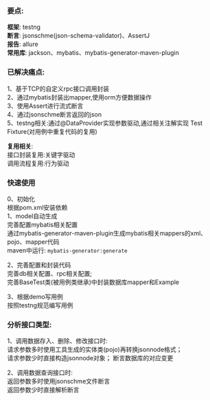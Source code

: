### 要点:
**框架**: testng  
**断言**: jsonschme(json-schema-validator)、AssertJ  
**报告**: allure  
**常用库**: jackson、mybatis、mybatis-generator-maven-plugin  


### 已解决痛点:
1、基于TCP的自定义rpc接口调用封装  
2、通过mybatis封装出mapper,使用orm方便数据操作  
3、使用Assert进行流式断言  
4、通过jsonschme断言返回的json  
5、testng相关:通过@DataProvider实现参数驱动,通过相关注解实现 Test Fixture(对用例中重复代码的复用)  

**复用相关**:  
接口封装复用:关键字驱动  
调用流程复用:行为驱动  

### 快速使用
0、初始化  
根据pom.xml安装依赖  
1、model自动生成  
完善配置mybatis相关配置  
通过mybatis-generator-maven-plugin生成mybatis相关mappers的xml、pojo、mapper代码  
maven中运行: ```mybatis-generator:generate```  

2、完善配置和封装代码  
完善db相关配置、rpc相关配置;  
完善BaseTest类(被用例类继承)中封装数据库mapper和Example  

3、根据demo写用例  
按照testng规范编写用例  

### 分析接口类型:  
1、调用数据存入、删除、修改接口时:  
请求参数多时使用工具生成的实体类(pojo)再转换jsonnode格式；  
请求参数少时直接构造jsonnode对象； 
断言数据库的对应变更  

2、调用数据查询接口时:  
返回参数多时使用jsonschme文件断言  
返回参数少时直接解析断言  





